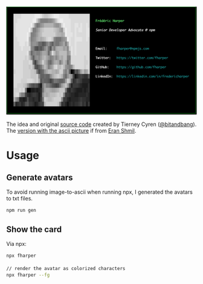 ![The almighty card](/assets/screenshot.png)

The idea and original [source code](https://github.com/bnb/bitandbang/) created by Tierney Cyren ([@bitandbang](https://github.com/bnb)). The [version with the ascii picture](https://github.com/eranshmil/card) if from [Eran Shmil](https://github.com/eranshmil).

# Usage

## Generate avatars

To avoid running image-to-ascii when running npx, I generated the avatars to txt files.

```bash
npm run gen
```

## Show the card

Via npx:

```bash
npx fharper

// render the avatar as colorized characters
npx fharper --fg
```